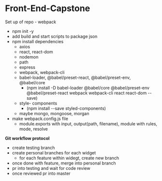 # Front-End-Capstone

Set up of repo - webpack
- npm init -y
- add build and start scripts to package json
- npm install dependencies
  - axios
  - react, react-dom
  - nodemon
  - path
  - express
  - webpack, webpack-cli
  - babel-loader, @babel/preset-react, @babel/preset-env, @babel/core
    - (npm install -D babel-loader @babel/core @babel/preset-env @babel/preset-react webpack webpack-cli react react-dom --save)
  - style- components
    - (npm install --save styled-components)
  - maybe mongo, mongoose, morgan
- make webpack.config.js file
  - module.exports with input, output(path, filename), module with rules, mode, resolve


**Git workflow protocol**
- create testing branch
- create personal branches for each widget
  - for each feature within widegt, create new branch
- once done with feature, merge into personal branch
- pr into testing and wait for code review
- once reviewed pr into master
